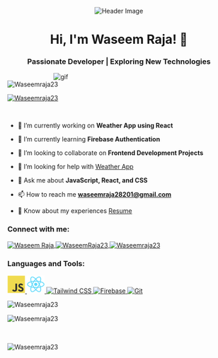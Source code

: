 <p align="center">
  <img src="https://example.com/header.png" alt="Header Image">
</p>

<h1 align="center">Hi, I'm Waseem Raja! 👋</h1>

<h3 align="center">Passionate Developer | Exploring New Technologies</h3>

<img align="right" alt="gif" width="400px" src="https://example.com/gif.gif">

<p align="left"> 
  <img src="https://komarev.com/ghpvc/?username=Waseemraja23&label=Profile%20views&color=0e75b6&style=flat" alt="Waseemraja23" />
</p>

<p align="left"> 
  <a href="https://github.com/ryo-ma/github-profile-trophy"><img src="https://github-profile-trophy.vercel.app/?username=Waseemraja23" alt="Waseemraja23" /></a>
</p>

<p align="left"> 
  <a href="https://twitter.com/" target="_blank">
    <img src="https://img.shields.io/twitter/follow/?logo=twitter&style=for-the-badge" alt="" />
  </a>
</p>

- 🔭 I’m currently working on **Weather App using React**

- 🌱 I’m currently learning **Firebase Authentication**

- 👯 I’m looking to collaborate on **Frontend Development Projects**

- 🤝 I’m looking for help with [Weather App](https://github.com/Waseemraja23/weather-group-project)

- 💬 Ask me about **JavaScript, React, and CSS**

- 📫 How to reach me **waseemraja28201@gmail.com**

- 📄 Know about my experiences [Resume](https://drive.google.com/file/d/1NYQPfAAewb6A5zzVtpGQUJUwOKBS9LN7/view?usp=drive_link)

<h3 align="left">Connect with me:</h3>
<p align="left">
  <a href="https://linkedin.com/in/waseem-raja-877b89235" target="blank">
    <img align="center" src="https://raw.githubusercontent.com/rahuldkjain/github-profile-readme-generator/master/src/images/icons/Social/linked-in-alt.svg" alt="Waseem Raja" height="30" width="40" />
  </a>
  <a href="https://twitter.com/WaseemRaja23" target="blank">
    <img align="center" src="https://raw.githubusercontent.com/rahuldkjain/github-profile-readme-generator/master/src/images/icons/Social/twitter.svg" alt="WaseemRaja23" height="30" width="40" />
  </a>
  <a href="https://github.com/Waseemraja23" target="blank">
    <img align="center" src="https://raw.githubusercontent.com/rahuldkjain/github-profile-readme-generator/master/src/images/icons/Social/github.svg" alt="Waseemraja23" height="30" width="40" />
  </a>
</p>

<h3 align="left">Languages and Tools:</h3>
<p align="left">
  <a href="https://developer.mozilla.org/en-US/docs/Web/JavaScript" target="_blank" rel="noreferrer">
    <img src="https://raw.githubusercontent.com/devicons/devicon/master/icons/javascript/javascript-original.svg" alt="JavaScript" width="40" height="40"/>
  </a>
  <a href="https://reactjs.org/" target="_blank" rel="noreferrer">
    <img src="https://raw.githubusercontent.com/devicons/devicon/master/icons/react/react-original.svg" alt="React" width="40" height="40"/>
  </a>
  <a href="https://tailwindcss.com/" target="_blank" rel="noreferrer">
    <img src="https://www.vectorlogo.zone/logos/tailwindcss/tailwindcss-icon.svg" alt="Tailwind CSS" width="40" height="40"/>
  </a>
  <a href="https://firebase.google.com/" target="_blank" rel="noreferrer">
    <img src="https://www.vectorlogo.zone/logos/firebase/firebase-icon.svg" alt="Firebase" width="40" height="40"/>
  </a>
  <a href="https://git-scm.com/" target="_blank" rel="noreferrer">
    <img src="https://www.vectorlogo.zone/logos/git-scm/git-scm-icon.svg" alt="Git" width="40" height="40"/>
  </a>
</p>

<p>
  <img align="left" src="https://github-readme-stats.vercel.app/api/top-langs?username=Waseemraja23&show_icons=true&locale=en&layout=compact" alt="Waseemraja23" />
</p>

<p>&nbsp;</p>

<p>
  <img align="center" src="https://github-readme-stats.vercel.app/api?username=Waseemraja23&show_icons=true&locale=en" alt="Waseemraja23" />
</p>

<p>&nbsp;</p>

<p>
  <img align="center" src="https://github-readme-streak-stats.herokuapp.com/?user=Waseemraja23&" alt="Waseemraja23" />
</p>
